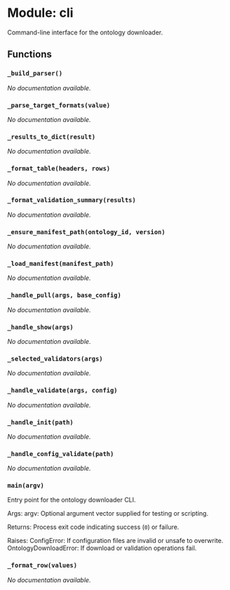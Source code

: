 # Module: cli

Command-line interface for the ontology downloader.

## Functions

### `_build_parser()`

*No documentation available.*

### `_parse_target_formats(value)`

*No documentation available.*

### `_results_to_dict(result)`

*No documentation available.*

### `_format_table(headers, rows)`

*No documentation available.*

### `_format_validation_summary(results)`

*No documentation available.*

### `_ensure_manifest_path(ontology_id, version)`

*No documentation available.*

### `_load_manifest(manifest_path)`

*No documentation available.*

### `_handle_pull(args, base_config)`

*No documentation available.*

### `_handle_show(args)`

*No documentation available.*

### `_selected_validators(args)`

*No documentation available.*

### `_handle_validate(args, config)`

*No documentation available.*

### `_handle_init(path)`

*No documentation available.*

### `_handle_config_validate(path)`

*No documentation available.*

### `main(argv)`

Entry point for the ontology downloader CLI.

Args:
argv: Optional argument vector supplied for testing or scripting.

Returns:
Process exit code indicating success (`0`) or failure.

Raises:
ConfigError: If configuration files are invalid or unsafe to overwrite.
OntologyDownloadError: If download or validation operations fail.

### `_format_row(values)`

*No documentation available.*
